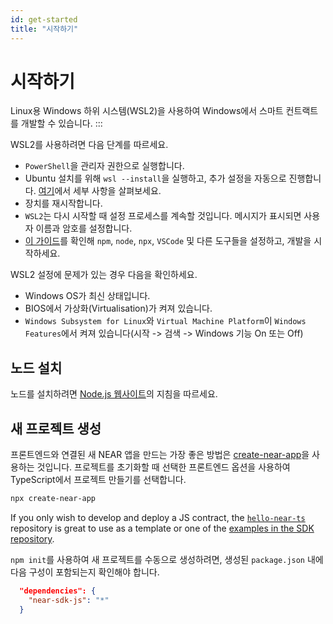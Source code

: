 ```yaml
---
id: get-started
title: "시작하기"
---
```


# 시작하기

Linux용 Windows 하위 시스템(WSL2)을 사용하여 Windows에서 스마트 컨트랙트를 개발할 수 있습니다.
:::

WSL2를 사용하려면 다음 단계를 따르세요.

- `PowerShell`을 관리자 권한으로 실행합니다.
- Ubuntu 설치를 위해 `wsl --install`을 실행하고, 추가 설정을 자동으로 진행합니다. [여기](https://learn.microsoft.com/en-us/windows/wsl/install)에서 세부 사항을 살펴보세요.
- 장치를 재시작합니다.
- `WSL2`는 다시 시작할 때 설정 프로세스를 계속할 것입니다. 메시지가 표시되면 사용자 이름과 암호를 설정합니다.
- [이 가이드](https://learn.microsoft.com/en-us/windows/dev-environment/javascript/nodejs-on-wsl)를 확인해 `npm`, `node`, `npx`, `VSCode` 및 다른 도구들을 설정하고, 개발을 시작하세요.

WSL2 설정에 문제가 있는 경우 다음을 확인하세요.

- Windows OS가 최신 상태입니다.
- BIOS에서 가상화(Virtualisation)가 켜져 있습니다.
- `Windows Subsystem for Linux`와 `Virtual Machine Platform`이 `Windows Features`에서 켜져 있습니다(시작 -> 검색 -> Windows 기능 On 또는 Off)

## 노드 설치

노드를 설치하려면 [Node.js 웹사이트](https://nodejs.org/en/download/)의 지침을 따르세요.

## 새 프로젝트 생성

프론트엔드와 연결된 새 NEAR 앱을 만드는 가장 좋은 방법은 [create-near-app](https://github.com/near/create-near-app)을 사용하는 것입니다. 프로젝트를 초기화할 때 선택한 프론트엔드 옵션을 사용하여 TypeScript에서 프로젝트 만들기를 선택합니다.

```bash
npx create-near-app
```

If you only wish to develop and deploy a JS contract, the [`hello-near-ts`](https://github.com/near-examples/hello-near-examples/tree/main/contract-ts) repository is great to use as a template or one of the [examples in the SDK repository](https://github.com/near/near-sdk-js/tree/develop/examples/src).

`npm init`를 사용하여 새 프로젝트를 수동으로 생성하려면, 생성된 `package.json` 내에 다음 구성이 포함되는지 확인해야 합니다.

```json
  "dependencies": {
    "near-sdk-js": "*"
  }
```

